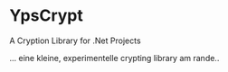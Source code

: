 # YpsCrypt
A Cryption Library for .Net Projects

... eine kleine, experimentelle crypting library am rande..
